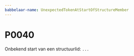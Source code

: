```yaml
---
babbelaar-name: UnexpectedTokenAtStartOfStructureMember
---
```

# P0040
Onbekend start van een structuurlid: `...`
